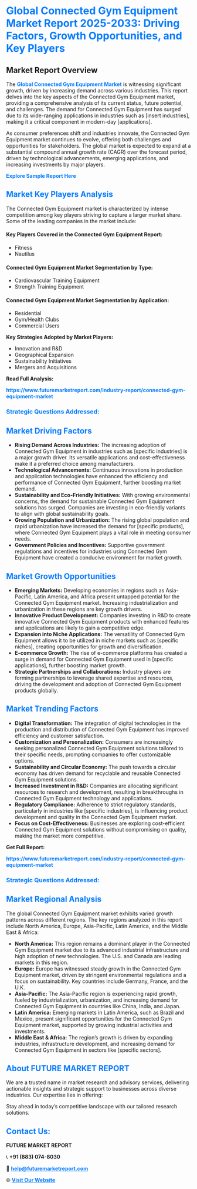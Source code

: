 <h1 style="color: #007BFF;">Global Connected Gym Equipment Market Report 2025-2033: Driving Factors, Growth Opportunities, and Key Players</h1>

<section id="overview">
<h2>Market Report Overview</h2>
<p>The <a href="https://www.futuremarketreport.com/industry-report/connected-gym-equipment-market" style="color: #007BFF; text-decoration: none;"><strong>Global Connected Gym Equipment Market</strong></a> is witnessing significant growth, driven by increasing demand across various industries. This report delves into the key aspects of the Connected Gym Equipment market, providing a comprehensive analysis of its current status, future potential, and challenges. The demand for Connected Gym Equipment has surged due to its wide-ranging applications in industries such as [insert industries], making it a critical component in modern-day [applications].</p>
<p>As consumer preferences shift and industries innovate, the Connected Gym Equipment market continues to evolve, offering both challenges and opportunities for stakeholders. The global market is expected to expand at a substantial compound annual growth rate (CAGR) over the forecast period, driven by technological advancements, emerging applications, and increasing investments by major players.</p>
</section>

<section id="overview">
<p><a href="https://www.futuremarketreport.com/request-sample/reportId=91077" style="color: #007BFF; text-decoration: none;"><strong>Explore Sample Report Here</strong></a></p>
</section>

<section id="key-players">
<h2 style="color: #007BFF;">Market Key Players Analysis</h2>
<p>The Connected Gym Equipment market is characterized by intense competition among key players striving to capture a larger market share. Some of the leading companies in the market include:</p>
<h4>Key Players Covered in the Connected Gym Equipment Report:</h4>
<ul><li>Fitness</li><li>Nautilus</li></ul>
<h4>Connected Gym Equipment Market Segmentation by Type:</h4>
<ul><li>Cardiovascular Training Equipment</li><li>Strength Training Equipment</li></ul>

<h4>Connected Gym Equipment Market Segmentation by Application:</h4>
<ul><li>Residential</li><li>Gym/Health Clubs</li><li>Commercial Users</li></ul>
<p><strong>Key Strategies Adopted by Market Players:</strong></p>
<ul>
<li>Innovation and R&D</li>
<li>Geographical Expansion</li>
<li>Sustainability Initiatives</li>
<li>Mergers and Acquisitions</li>
</ul>
</section>

<section>
<p><strong>Read Full Analysis: </strong></p><a href="https://www.futuremarketreport.com/industry-report/connected-gym-equipment-market" style="color: #007BFF; text-decoration: none;"><strong>https://www.futuremarketreport.com/industry-report/connected-gym-equipment-market</strong></a>
<h3 style="color: #007BFF;">Strategic Questions Addressed:</h3>
</section>

<section id="driving-factors">
<h2 style="color: #007BFF;">Market Driving Factors</h2>
<ul>
<li><strong>Rising Demand Across Industries:</strong> The increasing adoption of Connected Gym Equipment in industries such as [specific industries] is a major growth driver. Its versatile applications and cost-effectiveness make it a preferred choice among manufacturers.</li>
<li><strong>Technological Advancements:</strong> Continuous innovations in production and application technologies have enhanced the efficiency and performance of Connected Gym Equipment, further boosting market demand.</li>
<li><strong>Sustainability and Eco-Friendly Initiatives:</strong> With growing environmental concerns, the demand for sustainable Connected Gym Equipment solutions has surged. Companies are investing in eco-friendly variants to align with global sustainability goals.</li>
<li><strong>Growing Population and Urbanization:</strong> The rising global population and rapid urbanization have increased the demand for [specific products], where Connected Gym Equipment plays a vital role in meeting consumer needs.</li>
<li><strong>Government Policies and Incentives:</strong> Supportive government regulations and incentives for industries using Connected Gym Equipment have created a conducive environment for market growth.</li>
</ul>
</section>

<section id="growth-opportunities">
<h2 style="color: #007BFF;">Market Growth Opportunities</h2>
<ul>
<li><strong>Emerging Markets:</strong> Developing economies in regions such as Asia-Pacific, Latin America, and Africa present untapped potential for the Connected Gym Equipment market. Increasing industrialization and urbanization in these regions are key growth drivers.</li>
<li><strong>Innovative Product Development:</strong> Companies investing in R&D to create innovative Connected Gym Equipment products with enhanced features and applications are likely to gain a competitive edge.</li>
<li><strong>Expansion into Niche Applications:</strong> The versatility of Connected Gym Equipment allows it to be utilized in niche markets such as [specific niches], creating opportunities for growth and diversification.</li>
<li><strong>E-commerce Growth:</strong> The rise of e-commerce platforms has created a surge in demand for Connected Gym Equipment used in [specific applications], further boosting market growth.</li>
<li><strong>Strategic Partnerships and Collaborations:</strong> Industry players are forming partnerships to leverage shared expertise and resources, driving the development and adoption of Connected Gym Equipment products globally.</li>
</ul>
</section>

<section id="trending-factors">
<h2 style="color: #007BFF;">Market Trending Factors</h2>
<ul>
<li><strong>Digital Transformation:</strong> The integration of digital technologies in the production and distribution of Connected Gym Equipment has improved efficiency and customer satisfaction.</li>
<li><strong>Customization and Personalization:</strong> Consumers are increasingly seeking personalized Connected Gym Equipment solutions tailored to their specific needs, prompting companies to offer customizable options.</li>
<li><strong>Sustainability and Circular Economy:</strong> The push towards a circular economy has driven demand for recyclable and reusable Connected Gym Equipment solutions.</li>
<li><strong>Increased Investment in R&D:</strong> Companies are allocating significant resources to research and development, resulting in breakthroughs in Connected Gym Equipment technology and applications.</li>
<li><strong>Regulatory Compliance:</strong> Adherence to strict regulatory standards, particularly in industries like [specific industries], is influencing product development and quality in the Connected Gym Equipment market.</li>
<li><strong>Focus on Cost-Effectiveness:</strong> Businesses are exploring cost-efficient Connected Gym Equipment solutions without compromising on quality, making the market more competitive.</li>
</ul>
</section>

<section>
<p><strong>Get Full Report: </strong></p><a href="https://www.futuremarketreport.com/industry-report/connected-gym-equipment-market" style="color: #007BFF; text-decoration: none;"><strong>https://www.futuremarketreport.com/industry-report/connected-gym-equipment-market</strong></a>
<h3 style="color: #007BFF;">Strategic Questions Addressed:</h3>
</section>


<section id="regional-analysis">
<h2 style="color: #007BFF;">Market Regional Analysis</h2>
<p>The global Connected Gym Equipment market exhibits varied growth patterns across different regions. The key regions analyzed in this report include North America, Europe, Asia-Pacific, Latin America, and the Middle East & Africa:</p>
<ul>
<li><strong>North America:</strong> This region remains a dominant player in the Connected Gym Equipment market due to its advanced industrial infrastructure and high adoption of new technologies. The U.S. and Canada are leading markets in this region.</li>
<li><strong>Europe:</strong> Europe has witnessed steady growth in the Connected Gym Equipment market, driven by stringent environmental regulations and a focus on sustainability. Key countries include Germany, France, and the U.K.</li>
<li><strong>Asia-Pacific:</strong> The Asia-Pacific region is experiencing rapid growth, fueled by industrialization, urbanization, and increasing demand for Connected Gym Equipment in countries like China, India, and Japan.</li>
<li><strong>Latin America:</strong> Emerging markets in Latin America, such as Brazil and Mexico, present significant opportunities for the Connected Gym Equipment market, supported by growing industrial activities and investments.</li>
<li><strong>Middle East & Africa:</strong> The region’s growth is driven by expanding industries, infrastructure development, and increasing demand for Connected Gym Equipment in sectors like [specific sectors].</li>
</ul>
</section>

<footer>
<h2 style="color: #007BFF;">About FUTURE MARKET REPORT</h2>
<p>We are a trusted name in market research and advisory services, delivering actionable insights and strategic support to businesses across diverse industries. Our expertise lies in offering:</p>

<p>Stay ahead in today’s competitive landscape with our tailored research solutions.</p>

<h2 style="color: #007BFF;">Contact Us:</h2>
<p><strong>FUTURE MARKET REPORT</strong></p>
<p>📞 <strong>+91 (883) 074-8030</strong></p>
<p>📧 <strong><a href="mailto:help@futuremarketreport.com" style="color: #007BFF;">help@futuremarketreport.com</a></strong></p>
<p>🌐 <strong><a href="https://www.futuremarketreport.com/" style="color: #007BFF;">Visit Our Website</a></strong></p>
</footer>